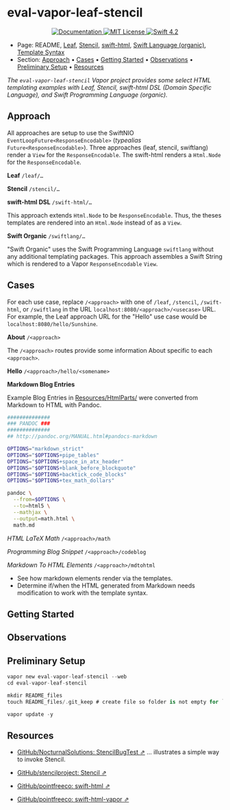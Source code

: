 # eval-vapor-leaf-stencil

<p align="center">
    <a href="http://docs.vapor.codes/3.0/">
        <img src="http://img.shields.io/badge/read_the-docs-2196f3.svg" alt="Documentation">
    </a>
    <a href="LICENSE">
        <img src="http://img.shields.io/badge/license-MIT-brightgreen.svg" alt="MIT License">
    </a>
    <a href="https://swift.org">
        <img src="http://img.shields.io/badge/swift-4.2-brightgreen.svg" alt="Swift 4.2">
    </a>
</p>

* Page: README, [Leaf](READ_PAGES/Leaf.md), [Stencil](READ_PAGES/Stencil.md), [swift-html](READ_PAGES/Swifthtml.md), [Swift Language (organic)](READ_PAGES/Swiftlang.md), [Template Syntax](READ_PAGES/TemplateSyntax.md) 
* Section: <a id="toc"></a>
[Approach](#linkApproach) •
[Cases](#linkCases) •
[Getting Started](#linkGettingStarted) •
[Observations](#linkObservations) •
[Preliminary Setup](#linkPreliminarySetup) •
[Resources](#linkResources)

_The `eval-vapor-leaf-stencil` Vapor project provides some select HTML templating examples with Leaf, Stencil, swift-html DSL (Domain Specific Language), and Swift Programming Language (organic)._

## Approach <a id="linkApproach"></a>

All approaches are setup to use the SwiftNIO `EventLoopFuture<ResponseEncodable>` (_typealias_ `Future<ResponseEncodable>`).  Three approaches (leaf, stencil, swiftlang) render a `View` for the `ResponseEncodable`. The swift-html renders a `Html.Node` for the `ResponseEncodable`.

**Leaf** `/leaf/…`

**Stencil** `/stencil/…`

**swift-html DSL** `/swift-html/…`

This approach extends `Html.Node` to be `ResponseEncodable`. Thus, the theses templates are rendered into an `Html.Node` instead of as a `View`.

**Swift Organic** `/swiftlang/…`

"Swift Organic" uses the Swift Programming Language `swiftlang` without any additional templating packages.  This approach assembles a Swift String which is rendered to a Vapor `ResponseEncodable` `View`. 

## Cases <a id="linkCases"></a>

For each use case, replace `/<approach>` with one of `/leaf`, `/stencil`, `/swift-html`, or `/swiftlang` in the URL `localhost:8080/<approach>/<usecase>` URL.  For example, the Leaf approach URL for the "Hello" use case would be `localhost:8080/hello/Sunshine`.

**About** `/<approach>`

The `/<approach>` routes provide some information About specific to each `<approach>`.

**Hello** `/<approach>/hello/<somename>`

**Markdown Blog Entries**

Example Blog Entries in [Resources/HtmlParts/](Resources/HtmlParts/) were converted from Markdown to HTML with Pandoc.

``` bash
##############
### PANDOC ###
##############
## http://pandoc.org/MANUAL.html#pandocs-markdown

OPTIONS="markdown_strict"
OPTIONS="$OPTIONS+pipe_tables"
OPTIONS="$OPTIONS+space_in_atx_header"
OPTIONS="$OPTIONS+blank_before_blockquote"
OPTIONS="$OPTIONS+backtick_code_blocks"
OPTIONS="$OPTIONS+tex_math_dollars"

pandoc \
  --from=$OPTIONS \
  --to=html5 \
  --mathjax \
  --output=math.html \
  math.md
```

_HTML LaTeX Math_  `/<approach>/math`

_Programming Blog Snippet_  `/<approach>/codeblog`

_Markdown To HTML Elements_  `/<approach>/mdtohtml`

* See how markdown elements render via the templates.
* Determine if/when the HTML generated from Markdown needs modification to work with the template syntax.



## Getting Started <a id="linkGettingStarted"></a>

## Observations <a id="linkObservations"></a>

## Preliminary Setup <a id="linkPreliminarySetup"></a>

``` swift
vapor new eval-vapor-leaf-stencil --web
cd eval-vapor-leaf-stencil

mkdir README_files 
touch README_files/.git_keep # create file so folder is not empty for `git`

vapor update -y
```

## Resources <a id="linkResources"></a>

* [GitHub/NocturnalSolutions: StencilBugTest ⇗](https://github.com/NocturnalSolutions/StencilBugTest) … illustrates a simple way to invoke Stencil.
* [GitHub/stencilproject: Stencil ⇗](https://github.com/stencilproject/Stencil)

* [GitHub/pointfreeco: swift-html ⇗](https://github.com/pointfreeco/swift-html)
* [GitHub/pointfreeco: swift-html-vapor ⇗](https://github.com/pointfreeco/swift-html-vapor)



